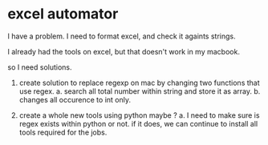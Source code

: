 


# excel automator #

I have a problem. I need to format excel, and check it againts strings.

I already had the tools on excel, but that doesn't work in my macbook.

so I need solutions.

1. create solution to replace regexp on mac by changing two functions that use regex.
    a. search all total number within string and store it as array.
    b. changes all occurence to int only.

2. create a whole new tools using python maybe ?
    a. I need to make sure is regex exists within python or not.
        if it does, we can continue to install all tools required for the jobs.

